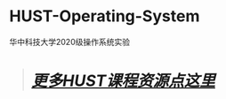 # HUST-Operating-System
华中科技大学2020级操作系统实验
&nbsp;
> # [***更多HUST课程资源点这里***](https://github.com/Oliver-242)
